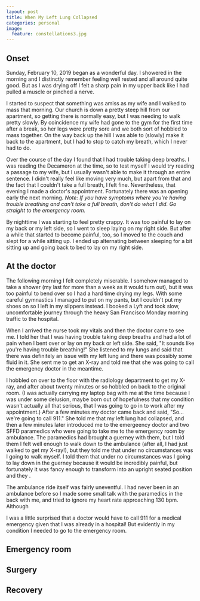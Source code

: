 ```yaml
---
layout: post
title: When My Left Lung Collapsed
categories: personal
image:
  feature: constellations3.jpg
---
```


## Onset

Sunday, February 10, 2019 began as a wonderful day.  I showered in the morning
and I distinctly remember feeling well rested and all around quite good.  But as
I was drying off I felt a sharp pain in my upper back like I had pulled a muscle
or pinched a nerve.

I started to suspect that something was amiss as my wife and I walked to mass
that morning.  Our church is down a pretty steep hill from our apartment, so
getting there is normally easy, but I was needing to walk pretty slowly.  By
coincidence my wife had gone to the gym for the first time after a break, so her
legs were pretty sore and we both sort of hobbled to mass together.  On the way
back up the hill I was able to (slowly) make it back to the apartment, but I had
to stop to catch my breath, which I never had to do.

Over the course of the day I found that I had trouble taking deep breaths.  I
was reading the Decameron at the time, so to test myself I would try reading a
passage to my wife, but I usually wasn't able to make it through an entire
sentence.  I didn't really feel like moving very much, but apart from that and
the fact that I couldn't take a full breath, I felt fine.  Nevertheless, that
evening I made a doctor's appointment.  Fortunately there was an opening early
the next morning.  *Note: If you have symptoms where you're having trouble
breathing and can't take a full breath, don't do what I did.  Go straight to the
emergency room.* 

By nighttime I was starting to feel pretty crappy.  It was too painful to lay on
my back or my left side, so I went to sleep laying on my right side.  But after
a while that started to become painful, too, so I moved to the couch and slept
for a while sitting up.  I ended up alternating between sleeping for a bit
sitting up and going back to bed to lay on my right side.

## At the doctor

The following morning I felt completely miserable.  I somehow managed to take a
shower (my last for more than a week as it would turn out), but it was too
painful to bend over so I had a hard time drying my legs.  With some careful
gymnastics I managed to put on my pants, but I couldn't put my shoes on so I
left in my slippers instead.  I booked a Lyft and took slow, uncomfortable
journey through the heavy San Francisco Monday morning traffic to the hospital.

When I arrived the nurse took my vitals and then the doctor came to see me.  I
told her that I was having trouble taking deep breaths and had a lot of pain
when I bent over or lay on my back or left side.  She said, "It sounds like
you're having trouble breathing!"  She listened to my lungs and said that there
was definitely an issue with my left lung and there was possibly some fluid in
it.  She sent me to get an X-ray and told me that she was going to call the
emergency doctor in the meantime.

I hobbled on over to the floor with the radiology department to get my X-ray,
and after about twenty minutes or so hobbled on back to the original room.  (I
was actually carrying my laptop bag with me at the time because I was under some
delusion, maybe born out of hopefulness that my condition wasn't actually all
that serious, that I was going to go in to work after my appointment.)  After a
few minutes my doctor came back and said, "So... we're going to call 911."  She
told me that my left lung had collapsed, and then a few minutes later introduced
me to the emergeency doctor and two SFFD paramedics who were going to take me to
the emergency room by ambulance.  The paramedics had brought
a guerney with them, but I told them I felt well enough to walk down to the
ambulance (after all, I had just walked to get my X-ray!), but they told me that
under no circumstances was I going to walk myself.  I told them that under no
circumstances was I going to lay down in the guerney because it would be
incredibly painful, but fortunately it was fancy enough to transform into an
upright seated position and they .

The ambulance ride itself was fairly uneventful.  I had never been in an
ambulance before so I made some small talk with the paramedics in the back with
me, and tried to ignore my
heart rate approaching 130 bpm.  Although 

I was a little surprised that a doctor would have to call 911 for a medical
emergency given that I was already in a hospital!  But evidently in my condition
I needed to go to the emergency room.

## Emergency room

## Surgery

## Recovery
